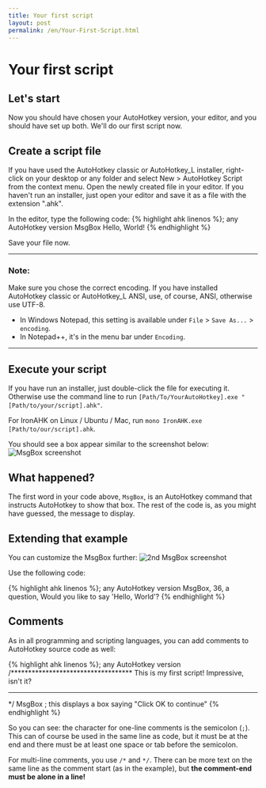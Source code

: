 ```yaml
---
title: Your first script
layout: post
permalink: /en/Your-First-Script.html
---
```

# Your first script

## Let's start
Now you should have chosen your AutoHotkey version, your editor, and you should have set up both.
We'll do our first script now.

## Create a script file
If you have used the AutoHotkey classic or AutoHotkey\_L installer, right-click on your desktop or any folder and select New > AutoHotkey Script from the context menu. Open the newly created file in your editor. If you haven't run an installer, just open your editor and save it as a file with the extension ".ahk".

In the editor, type the following code:
{% highlight ahk linenos %}; any AutoHotkey version
MsgBox Hello, World!
{% endhighlight %}

Save your file now.

---
### Note:
Make sure you chose the correct encoding. If you have installed AutoHotkey classic or AutoHotkey\_L ANSI, use, of course, ANSI, otherwise use UTF-8.

* In Windows Notepad, this setting is available under `File` > `Save As...` > `encoding`.
* In Notepad++, it's in the menu bar under `Encoding`.

---
## Execute your script
If you have run an installer, just double-click the file for executing it. Otherwise use the command line to run `[Path/To/YourAutoHotkey].exe "[Path/to/your/script].ahk"`.

For IronAHK on Linux / Ubuntu / Mac, run `mono IronAHK.exe [Path/to/our/script].ahk`.

You should see a box appear similar to the screenshot below:
![MsgBox screenshot](images/Hello-World-1.png)

## What happened?
The first word in your code above, `MsgBox`, is an AutoHotkey command that instructs AutoHotkey to show that box. The rest of the code is, as you might have guessed, the message to display.

## Extending that example
You can customize the MsgBox further:
![2nd MsgBox screenshot](images/Hello-World-2.png)

Use the following code:

{% highlight ahk linenos %}; any AutoHotkey version
MsgBox, 36, a question, Would you like to say 'Hello, World'?
{% endhighlight %}

## Comments
As in all programming and scripting languages, you can add comments to AutoHotkey source code as well:

{% highlight ahk linenos %}; any AutoHotkey version
/***********************************
This is my first script!
Impressive, isn't it?
************************************
*/
MsgBox ; this displays a box saying "Click OK to continue"
{% endhighlight %}

So you can see: the character for one-line comments is the semicolon (`;`). This can of course be used in the same line as code, but it must be at the end and there must be at least one space or tab before the semicolon.

For multi-line comments, you use `/*` and `*/`. There can be more text on the same line as the comment start (as in the example), but **the comment-end must be alone in a line!**
